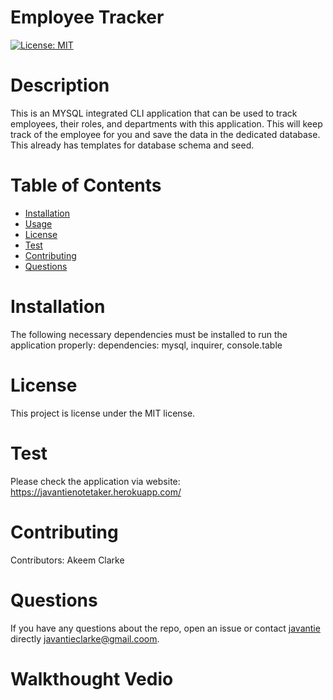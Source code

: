 # Employee Tracker
[![License: MIT](https://img.shields.io/badge/License-MIT-yellow.svg)](https://opensource.org/licenses/MIT)
# Description
This is an MYSQL integrated CLI application that can be used to track employees, their roles, and departments with this application. This will keep track of the employee for you and save the data in the dedicated database. This already has templates for database schema and seed.
# Table of Contents 
* [Installation](#installation)
* [Usage](#usage)
* [License](#license)
* [Test](#test)
* [Contributing](#contributing)
* [Questions](#questions)
# Installation
The following necessary dependencies must be installed to run the application properly: dependencies: mysql, inquirer, console.table
# License
  This project is license under the  MIT license.
# Test
Please check the application via website: https://javantienotetaker.herokuapp.com/
# Contributing
​Contributors: Akeem Clarke
# Questions
If you have any questions about the repo, open an issue or contact [javantie](https://github.com/javantie) directly [javantieclarke@gmail.coom](mailto:javantieclarke@gmail.coom).


# Walkthought Vedio 

